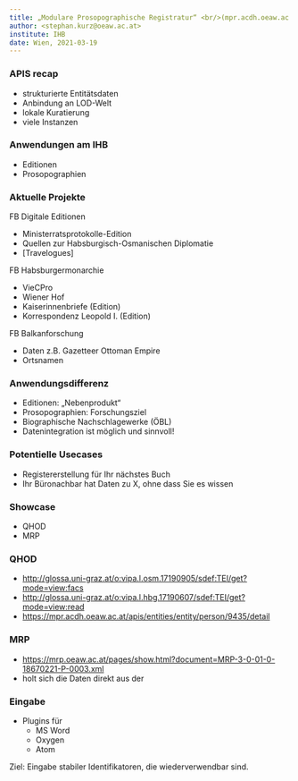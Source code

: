 ```yaml
---
title: „Modulare Prosopographische Registratur“ <br/>(mpr.acdh.oeaw.ac.at) als Werkzeug für Editionsprojekte am IHB. Tools und Potenzial
author: <stephan.kurz@oeaw.ac.at>
institute: IHB
date: Wien, 2021-03-19
---
```



### APIS recap

* strukturierte Entitätsdaten
* Anbindung an LOD-Welt
* lokale Kuratierung
* viele Instanzen

### Anwendungen am IHB

* Editionen
* Prosopographien

### Aktuelle Projekte

FB Digitale Editionen

* Ministerratsprotokolle-Edition
* Quellen zur Habsburgisch-Osmanischen Diplomatie
* [Travelogues]

FB Habsburgermonarchie

* VieCPro
* Wiener Hof
* Kaiserinnenbriefe (Edition)
* Korrespondenz Leopold I. (Edition)

FB Balkanforschung

* Daten z.B. Gazetteer Ottoman Empire
* Ortsnamen

### Anwendungsdifferenz

* Editionen: „Nebenprodukt“
* Prosopographien: Forschungsziel 
* Biographische Nachschlagewerke (ÖBL)
* Datenintegration ist möglich und sinnvoll!

### Potentielle Usecases

* Registererstellung für Ihr nächstes Buch
* Ihr Büronachbar hat Daten zu X, ohne dass Sie es wissen

### Showcase

* QHOD
* MRP

### QHOD

<!-- 
Ich fang mit dem Projekt an, wo wir bis jetzt die Verlinkungen noch gar nicht haben
-->

* http://glossa.uni-graz.at/o:vipa.l.osm.17190905/sdef:TEI/get?mode=view:facs
* http://glossa.uni-graz.at/o:vipa.l.hbg.17190607/sdef:TEI/get?mode=view:read
* https://mpr.acdh.oeaw.ac.at/apis/entities/entity/person/9435/detail

### MRP

* https://mrp.oeaw.ac.at/pages/show.html?document=MRP-3-0-01-0-18670221-P-0003.xml
* holt sich die Daten direkt aus der 

### Eingabe

<!-- Das ist bis jetzt der Output gewesen, was den Input betrifft: -->

* Plugins für 
  * MS Word 
  * Oxygen
  * Atom


Ziel: Eingabe stabiler Identifikatoren, die wiederverwendbar sind. 



